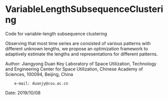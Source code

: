 # VariableLengthSubsequenceClustering
Code for variable-length subsequence clustering

Observing that most time series are consisted of various patterns with different unknown lengths, we propose an optimization framework to adaptively estimate the lengths and
representations for different patterns.

Author: Jiangyong Duan  Key Laboratory of Space Utilization, Technology and Engineering Center for Space Utilization, Chinese Academy of Sciences, 100094, Beijing, China
	
        e-mail: duanjy@csu.ac.cn

Date: 2019/10/08
